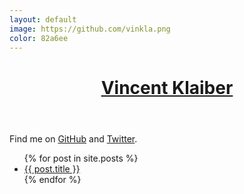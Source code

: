 ```yaml
---
layout: default
image: https://github.com/vinkla.png
color: 82a6ee
---
```


<header class="header">
  <h1><a href="{{ site.github.owner_url }}" title="View Vincent's GitHub profile page">Vincent Klaiber</a></h1>
</header>

<article class="post">
  <p>Find me on <a href="{{ site.github.owner_url }}" title="Vincent on GitHub">GitHub</a> and <a href="https://twitter.com/vnkla" title="Vincent on Twitter">Twitter</a>.</p>

  <ul>
    {% for post in site.posts %}
      <li>
        <a href="{{ post.url }}">{{ post.title }}</a>
      </li>
    {% endfor %}
  </ul>
</article>
